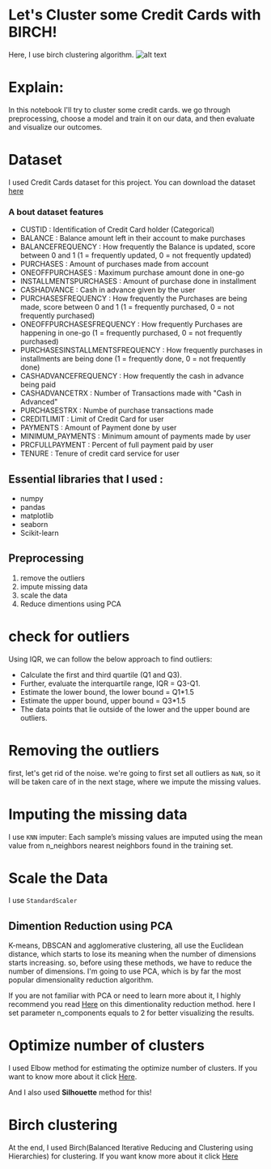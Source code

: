 # Let's Cluster some Credit Cards with BIRCH!
Here, I use birch clustering algorithm.
![alt text](https://s19.picofile.com/file/8441254850/2021_09_25.png)
# Explain: 
In this notebook I'll try to cluster some credit cards. we go through preprocessing, choose a model and train it on our data, and then evaluate and visualize our outcomes.

# Dataset 
I used Credit Cards dataset for this project. You can download the dataset [here](https://www.kaggle.com/arjunbhasin2013/ccdata)
### A bout dataset features
* CUSTID : Identification of Credit Card holder (Categorical)
* BALANCE : Balance amount left in their account to make purchases
* BALANCEFREQUENCY : How frequently the Balance is updated, score between 0 and 1 (1 = frequently updated, 0 = not frequently updated)
* PURCHASES : Amount of purchases made from account
* ONEOFFPURCHASES : Maximum purchase amount done in one-go
* INSTALLMENTSPURCHASES : Amount of purchase done in installment
* CASHADVANCE : Cash in advance given by the user
* PURCHASESFREQUENCY : How frequently the Purchases are being made, score between 0 and 1 (1 = frequently purchased, 0 = not frequently purchased)
* ONEOFFPURCHASESFREQUENCY : How frequently Purchases are happening in one-go (1 = frequently purchased, 0 = not frequently purchased)
* PURCHASESINSTALLMENTSFREQUENCY : How frequently purchases in installments are being done (1 = frequently done, 0 = not frequently done)
* CASHADVANCEFREQUENCY : How frequently the cash in advance being paid
* CASHADVANCETRX : Number of Transactions made with "Cash in Advanced"
* PURCHASESTRX : Numbe of purchase transactions made
* CREDITLIMIT : Limit of Credit Card for user
* PAYMENTS : Amount of Payment done by user
* MINIMUM_PAYMENTS : Minimum amount of payments made by user
* PRCFULLPAYMENT : Percent of full payment paid by user
* TENURE : Tenure of credit card service for user

## Essential libraries that I used :
* numpy
* pandas
* matplotlib
* seaborn
* Scikit-learn

## Preprocessing
1) remove the outliers
2) impute missing data
3) scale the data
4) Reduce dimentions using PCA


# check for outliers
Using IQR, we can follow the below approach to find outliers:
* Calculate the first and third quartile (Q1 and Q3).
* Further, evaluate the interquartile range, IQR = Q3-Q1.
* Estimate the lower bound, the lower bound = Q1*1.5
* Estimate the upper bound, upper bound = Q3*1.5
* The data points that lie outside of the lower and the upper bound are outliers.


# Removing the outliers 
first, let's get rid of the noise. we're going to first set all outliers as `NaN`, so it will be taken care of in the next stage, where we impute the missing values.

# Imputing the missing data
I use `KNN` imputer: Each sample’s missing values are imputed using the mean value from n_neighbors nearest neighbors found in the training set.

# Scale the Data
I use `StandardScaler`

## Dimention Reduction using PCA
K-means, DBSCAN and agglomerative clustering, all use the Euclidean distance, which starts to lose its meaning when the number of dimensions starts increasing. so, before using these methods, we have to reduce the number of dimensions. I'm going to use PCA, which is by far the most popular dimensionality reduction algorithm.

If you are not familiar with PCA or need to learn more about it, I highly recommend you read [Here](https://github.com/HalflingWizard/MachineLearning/blob/main/4-%20Dimensionality%20Reduction/PCA.md) on this dimentionality reduction method.
here I set parameter n_components equals to 2 for better visualizing the results.

# Optimize number of clusters
I used Elbow method for estimating the optimize number of clusters. If you want to know more about it click [Here](https://www.oreilly.com/library/view/statistics-for-machine/9781788295758/c71ea970-0f3c-4973-8d3a-b09a7a6553c1.xhtml). 

And I also used **Silhouette** method for this! 

# Birch clustering
At the end, I used Birch(Balanced Iterative Reducing and Clustering using Hierarchies) for clustering. If you want know more about it click [Here](https://medium.com/geekculture/balanced-iterative-reducing-and-clustering-using-hierarchies-birch-1428bb06bb38)
